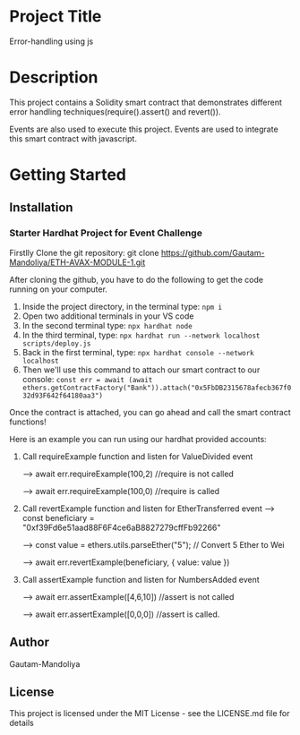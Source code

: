 
# Project Title

Error-handling using js

# Description

This project contains a Solidity smart contract that demonstrates 
different error handling techniques(require().assert() and revert()).

Events are also used to execute this project. Events are used to
integrate this smart contract with javascript.


# Getting Started 
## Installation

### Starter Hardhat Project for Event Challenge

Firstlly Clone the git repository: git clone https://github.com/Gautam-Mandoliya/ETH-AVAX-MODULE-1.git

After cloning the github, you have to do the following to get the code running on your computer.

1. Inside the project directory, in the terminal type: `npm i`
2. Open two additional terminals in your VS code
3. In the second terminal type: `npx hardhat node`
4. In the third terminal, type: `npx hardhat run --network localhost scripts/deploy.js`
5. Back in the first terminal, type: `npx hardhat console --network localhost`
6. Then we'll use this command to attach our smart contract to our console: 
   `const err = await (await ethers.getContractFactory("Bank")).attach("0x5FbDB2315678afecb367f032d93F642f64180aa3")`
   
Once the contract is attached, you can go ahead and call the smart contract functions!

Here is an example you can run using our hardhat provided accounts:

1. Call requireExample function and listen for ValueDivided event

     --> await err.requireExample(100,2) //require is not called
   
     --> await err.requireExample(100,0) //require is called

2. Call revertExample function and listen for EtherTransferred event
     --> const beneficiary = "0xf39Fd6e51aad88F6F4ce6aB8827279cffFb92266"
   
     --> const value = ethers.utils.parseEther("5"); // Convert 5 Ether to Wei

     --> await err.revertExample(beneficiary, { value: value })


3. Call assertExample function and listen for NumbersAdded event
  
     --> await err.assertExample([4,6,10]) //assert is not called
   
     --> await err.assertExample([0,0,0])  //assert is called.


## Author

Gautam-Mandoliya

## License

This project is licensed under the MIT License - see the LICENSE.md file for details

